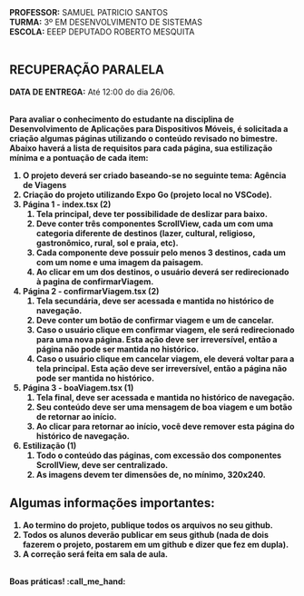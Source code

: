 <div>
    <strong>PROFESSOR:</strong> SAMUEL PATRICIO SANTOS<br>
    <strong>TURMA:</strong> 3º EM DESENVOLVIMENTO DE SISTEMAS<br>
    <strong>ESCOLA:</strong> EEEP DEPUTADO ROBERTO MESQUITA
</div><br>

<div>
    <h2><strong>RECUPERAÇÃO PARALELA</strong></h2>
    <strong>DATA DE ENTREGA:</strong> Até 12:00 do dia 26/06.
</div><br>

<div>
    <p><b>Para avaliar o conhecimento do estudante na disciplina de Desenvolvimento de Aplicações para Dispositivos Móveis, é solicitada a criação algumas páginas utilizando o conteúdo revisado no bimestre. Abaixo haverá a lista de requisitos para cada página, sua estilização mínima e a pontuação de cada item:<br>
    <ol>
      <li>O projeto deverá ser criado baseando-se no seguinte tema: Agência de Viagens</li>
      <li>Criação do projeto utilizando Expo Go (projeto local no VSCode).</li>
      <li>
        Página 1 - index.tsx (2)
        <ol>
          <li>Tela principal, deve ter possibilidade de deslizar para baixo.</li>
          <li>Deve conter três componentes ScrollView, cada um com uma categoria diferente de destinos (lazer, cultural, religioso, gastronômico, rural, sol e praia, etc).</li>
          <li>Cada componente deve possuir pelo menos 3 destinos, cada um com um nome e uma imagem da paisagem.</li>
          <li>Ao clicar em um dos destinos, o usuário deverá ser redirecionado à pagina de confirmarViagem.</li>
        </ol>
      </li>
      <li>
        Página 2 - confirmarViagem.tsx (2)
        <ol>
          <li>Tela secundária, deve ser acessada e mantida no histórico de navegação.</li>
          <li>Deve conter um botão de confirmar viagem e um de cancelar.</li>
          <li>Caso o usuário clique em confirmar viagem, ele será redirecionado para uma nova página. Esta ação deve ser irreversível, então a página não pode ser mantida no histórico.</li>
          <li>Caso o usuário clique em cancelar viagem, ele deverá voltar para a tela principal. Esta ação deve ser irreversível, então a página não pode ser mantida no histórico.</li>
        </ol>
      </li>
      <li>
        Página 3 - boaViagem.tsx (1)
        <ol>
          <li>Tela final, deve ser acessada e mantida no histórico de navegação.</li>
          <li>Seu conteúdo deve ser uma mensagem de boa viagem e um botão de retornar ao início.</li>
          <li>Ao clicar para retornar ao início, você deve remover esta página do histórico de navegação.</li>
        </ol>
      </li>
      <li>
        Estilização (1)
        <ol>
          <li>Todo o conteúdo das páginas, com excessão dos componentes ScrollView, deve ser centralizado.</li>
          <li>As imagens devem ter dimensões de, no mínimo, 320x240.</li>
        </ol>
      </li>
    </ol>
</div<br>

<div>
    <h2>Algumas informações importantes:</h2>
    <ol>
        <li>Ao termino do projeto, publique todos os arquivos no seu github.</li>
        <li>Todos os alunos deverão publicar em seus github (nada de dois fazerem o projeto, postarem em um github e dizer que fez em dupla).</li>
        <li>A correção será feita em sala de aula.</li>
    </ol> 
</div>
<br>
<div>
    Boas práticas! :call_me_hand:
</div>

